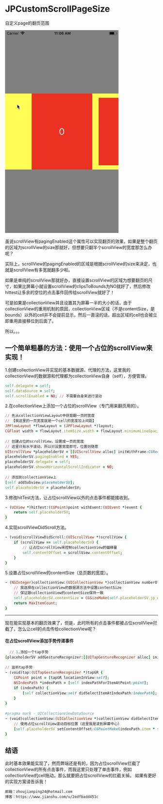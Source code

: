 # JPCustomScrollPageSize

自定义page的翻页范围


![image](https://github.com/Rogue24/JPCustomScrollPageSize/raw/master/Cover/UuLZJX3xlJ.gif)


虽说scrollView有pagingEnabled这个属性可以实现翻页的效果，如果是整个翻页的区域为scrollView的size那就好，但想要只翻半个scrollView的宽度那怎么办呢？

实际上，scrollView的pagingEnabled的区域是根据scrollView的size来决定，也就是scrollView有多宽就翻多少啦。

如果是单纯的scrollView那就好办，直接设置scrollView的区域为想要翻页的尺寸，如果比屏幕小就设置scrollView的clipsToBounds为NO就好了，然后修改hittest让多余的空位的点击事件回传给scrollView就好了！

可是如果是collectionView并且设置其为屏幕一半的大小的话，由于collectionView的重用机制的原因，collectionView区域（不是contentSize，是bounds）以外的cell并不会提前显示，然后一直滚的话，超出区域的cell也会被立即重用直接移位到后面了。

所以。。。


## 一个简单粗暴的方法：使用一个占位的scrollView来实现！

1.创建collectionView并实现的基本数据源、代理的方法，这里我的collectionView的数据源和代理都为collectionView自身（self），方便管理。

```ruby
self.delegate = self;
self.dataSource = self;
self.scrollEnabled = NO; // 不需要自身来进行滚动
```

2.在collectionView上添加一个占位的scrollView（专门用来翻页用的）。

```ruby
// 先从collectionViewLayout中获取翻一页的宽度
// 【我这里的一页宽度就是一个cell的宽度加上间距】
JPFlowLayout *flowLayout = (JPFlowLayout *)layout;
CGFloat width = flowLayout.itemSize.width + flowLayout.minimumLineSpacing;

// 创建占位的scrollView，设置成一页的宽度
// 这里只有水平滚动，所以只设置宽度即可，位置则随意
UIScrollView *placeholderSV = [[UIScrollView alloc] initWithFrame:CGRectMake(0, 0, width, 0)]; 
placeholderSV.pagingEnabled = YES;
placeholderSV.delegate = self;
placeholderSV.showsHorizontalScrollIndicator = NO;

// 添加到collectionView上
[self addSubview:placeholderSV];
self.placeholderSV = placeholderSV;
```
	
3.修改hitTest方法，让占位scrollView以外的点击事件都能接收到。

```ruby
- (UIView *)hitTest:(CGPoint)point withEvent:(UIEvent *)event {
    return self.placeholderSV;
}
```

4.实现scrollViewDidScroll方法。

```ruby
- (void)scrollViewDidScroll:(UIScrollView *)scrollView {
    if (scrollView == self.placeholderSV) {
        // 让占位scrollView来控制collectionView的偏移量
        self.contentOffset = scrollView.contentOffset;
    }
}
```

5.设置占位scrollView的contentSize（总页数的宽度）。

```ruby
- (NSInteger)collectionView:(UICollectionView *)collectionView numberOfItemsInSection:(NSInteger)section {
    // 我选择在collectionView的数据源方法中设置contentSize
    // 保证跟collectionView的contentSize保持一致
    self.placeholderSV.contentSize = CGSizeMake(self.placeholderSV.jp_width * MaxItemCount, 0); // 翻页宽度 * 数据数量 
    return MaxItemCount;
}
```

---

现在能实现基本的翻页效果了，但是，此时所有的点击事件都被占位scrollView拦截了，怎么让cell的点击传给collectionView呢？

#### 在占位scrollView添加手势传递事件
```ruby
  // 1.添加一个tap手势
[placeholderSV addGestureRecognizer:[[UITapGestureRecognizer alloc] initWithTarget:self action:@selector(tap:)]];

// 监听tap手势
- (void)tap:(UITapGestureRecognizer *)tapGR {
    CGPoint point = [tapGR locationInView:self];
    NSIndexPath *indexPath = [self indexPathForItemAtPoint:point];
    if (indexPath) {
        [self collectionView:self didSelectItemAtIndexPath:indexPath];
    }
}

#pragma mark - UICollectionViewDataSource
- (void)collectionView:(UICollectionView *)collectionView didSelectItemAtIndexPath:(NSIndexPath *)indexPath {
    // 使用占位scrollView滚动目标位置（这里我是滚到屏幕中心）
    [self.placeholderSV setContentOffset:CGPointMake(indexPath.item * self.placeholderSV.jp_width, 0) animated:YES];
}
```

## 结语
此时基本效果能实现了，然而弊端还是有的，因为占位scrollView拦截了collectionView的所有点击事件，而我这里只处理了单击事件，例如collectionView的cell拖动，那么就要把占位scrollView的拦截关掉。
如果有更好的实现方案请告诉我！

	邮箱：zhoujianping24@hotmail.com
	博客：https://www.jianshu.com/u/2edfbadd451c
